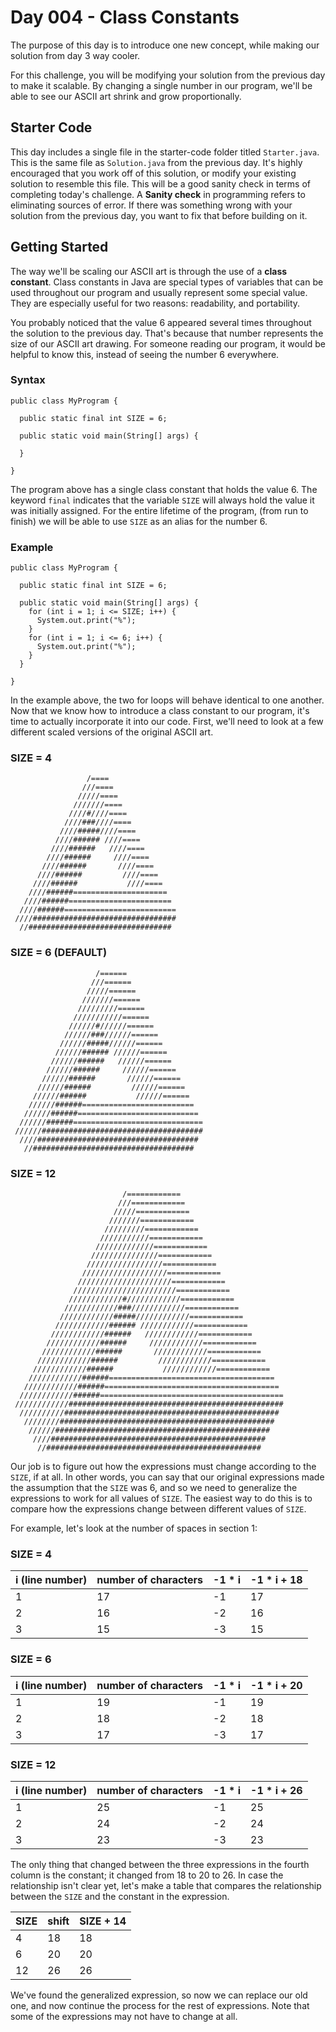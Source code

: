 # Day 004 - Class Constants

The purpose of this day is to introduce one new concept, while making our solution from day 3 way cooler. 

For this challenge, you will be modifying your solution from the previous day to make it scalable. By changing a single number in our program, we'll be able to see our ASCII art shrink and grow proportionally.

## Starter Code

This day includes a single file in the starter-code folder titled `Starter.java`. This is the same file as `Solution.java` from the previous day. It's highly encouraged that you work off of this solution, or modify your existing solution to resemble this file. This will be a good sanity check in terms of completing today's challenge. A **Sanity check** in programming refers to eliminating sources of error. If there was something wrong with your solution from the previous day, you want to fix that before building on it.
  
## Getting Started

The way we'll be scaling our ASCII art is through the use of a **class constant**. Class constants in Java are special types of variables that can be used throughout our program and usually represent some special value. They are especially useful for two reasons: readability, and portability.
 
You probably noticed that the value 6 appeared several times throughout the solution to the previous day. That's because that number represents the size of our ASCII art drawing. For someone reading our program, it would be helpful to know this, instead of seeing the number 6 everywhere.

### Syntax

```
public class MyProgram {
  
  public static final int SIZE = 6;
  
  public static void main(String[] args) {
  
  }
  
}
```

The program above has a single class constant that holds the value 6. The keyword `final` indicates that the variable `SIZE` will always hold the value it was initially assigned. For the entire lifetime of the program, (from run to finish) we will be able to use `SIZE` as an alias for the number 6.

### Example
```
public class MyProgram {
  
  public static final int SIZE = 6;
  
  public static void main(String[] args) {
    for (int i = 1; i <= SIZE; i++) {
      System.out.print("%");
    }
    for (int i = 1; i <= 6; i++) {
      System.out.print("%");
    }
  }
  
}
```

In the example above, the two for loops will behave identical to one another. Now that we know how to introduce a class constant to our program, it's time to actually incorporate it into our code. First, we'll need to look at a few different scaled versions of the original ASCII art.

### SIZE = 4

```
                 /====
                ///====
               /////====
              ///////====
             ////#////====
            ////###////====
           ////#####////====
          ////###### ////====
         ////######   ////====
        ////######     ////====
       ////######       ////====
      ////######         ////====
     ////######           ////====
    ////######=====================
   ////######=======================
  ////######=========================
 ////################################
  //################################
```

### SIZE = 6 (DEFAULT)

```
                   /======
                  ///======
                 /////======
                ///////======
               /////////======
              ///////////======
             //////#//////======
            //////###//////======
           //////#####//////======
          //////###### //////======
         //////######   //////======
        //////######     //////======
       //////######       //////======
      //////######         //////======
     //////######           //////======
    //////######=========================
   //////######===========================
  //////######=============================
 //////####################################
  ////####################################
   //####################################
```

### SIZE = 12

```
                         /============
                        ///============
                       /////============
                      ///////============
                     /////////============
                    ///////////============
                   /////////////============
                  ///////////////============
                 /////////////////============
                ///////////////////============
               /////////////////////============
              ///////////////////////============
             ////////////#////////////============
            ////////////###////////////============
           ////////////#####////////////============
          ////////////###### ////////////============
         ////////////######   ////////////============
        ////////////######     ////////////============
       ////////////######       ////////////============
      ////////////######         ////////////============
     ////////////######           ////////////============
    ////////////######=====================================
   ////////////######=======================================
  ////////////######=========================================
 ////////////################################################
  //////////################################################
   ////////################################################
    //////################################################
     ////################################################
      //################################################
```

Our job is to figure out how the expressions must change according to the `SIZE`, if at all. In other words, you can say that our original expressions made the assumption that the `SIZE` was 6, and so we need to generalize the expressions to work for all values of `SIZE`. The easiest way to do this is to compare how the expressions change between different values of `SIZE`. 

For example, let's look at the number of spaces in section 1:

### SIZE = 4

| i (line number)  | number of characters  | -1 * i  | -1 * i + 18 |
| ---------------- | --------------------- | ------- | ----------- |
| 1                | 17                    | -1      | 17          |
| 2                | 16                    | -2      | 16          |
| 3                | 15                    | -3      | 15          |

### SIZE = 6

| i (line number)  | number of characters  | -1 * i  | -1 * i + 20 |
| ---------------- | --------------------- | ------- | ----------- |
| 1                | 19                    | -1      | 19          |
| 2                | 18                    | -2      | 18          |
| 3                | 17                    | -3      | 17          |

### SIZE = 12

| i (line number)  | number of characters  | -1 * i  | -1 * i + 26 |
| ---------------- | --------------------- | ------- | ----------- |
| 1                | 25                    | -1      | 25          |
| 2                | 24                    | -2      | 24          |
| 3                | 23                    | -3      | 23          |

The only thing that changed between the three expressions in the fourth column is the constant; it changed from 18 to 20 to 26. In case the relationship isn't clear yet, let's make a table that compares the relationship between the `SIZE` and the constant in the expression.

| SIZE   | shift  | SIZE + 14  |
| ------ | ------ | ---------- |
| 4      | 18     | 18         |
| 6      | 20     | 20         |
| 12     | 26     | 26         |

We've found the generalized expression, so now we can replace our old one, and now continue the process for the rest of expressions. Note that some of the expressions may not have to change at all. 
